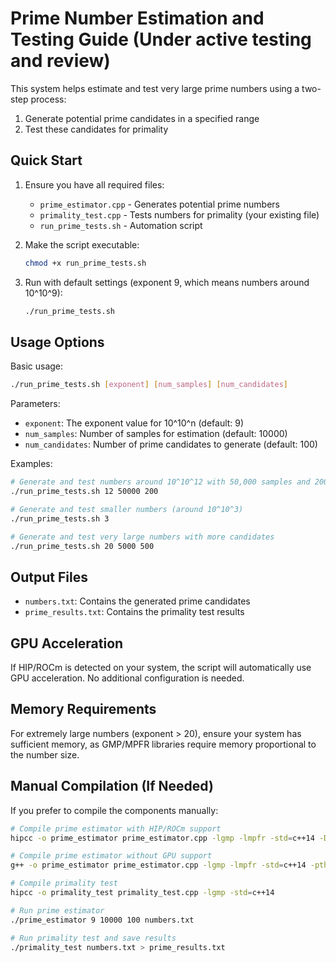 # Prime Number Estimation and Testing Guide (Under active testing and review)

This system helps estimate and test very large prime numbers using a two-step process:
1. Generate potential prime candidates in a specified range
2. Test these candidates for primality

## Quick Start

1. Ensure you have all required files:
   - `prime_estimator.cpp` - Generates potential prime numbers
   - `primality_test.cpp` - Tests numbers for primality (your existing file)
   - `run_prime_tests.sh` - Automation script

2. Make the script executable:
   ```bash
   chmod +x run_prime_tests.sh
   ```

3. Run with default settings (exponent 9, which means numbers around 10^10^9):
   ```bash
   ./run_prime_tests.sh
   ```

## Usage Options

Basic usage:
```bash
./run_prime_tests.sh [exponent] [num_samples] [num_candidates]
```

Parameters:
- `exponent`: The exponent value for 10^10^n (default: 9)
- `num_samples`: Number of samples for estimation (default: 10000)
- `num_candidates`: Number of prime candidates to generate (default: 100)

Examples:
```bash
# Generate and test numbers around 10^10^12 with 50,000 samples and 200 candidates
./run_prime_tests.sh 12 50000 200

# Generate and test smaller numbers (around 10^10^3)
./run_prime_tests.sh 3

# Generate and test very large numbers with more candidates
./run_prime_tests.sh 20 5000 500
```

## Output Files

- `numbers.txt`: Contains the generated prime candidates
- `prime_results.txt`: Contains the primality test results

## GPU Acceleration

If HIP/ROCm is detected on your system, the script will automatically use GPU acceleration. No additional configuration is needed.

## Memory Requirements

For extremely large numbers (exponent > 20), ensure your system has sufficient memory, as GMP/MPFR libraries require memory proportional to the number size.

## Manual Compilation (If Needed)

If you prefer to compile the components manually:

```bash
# Compile prime estimator with HIP/ROCm support
hipcc -o prime_estimator prime_estimator.cpp -lgmp -lmpfr -std=c++14 -DUSE_HIP

# Compile prime estimator without GPU support
g++ -o prime_estimator prime_estimator.cpp -lgmp -lmpfr -std=c++14 -pthread

# Compile primality test
hipcc -o primality_test primality_test.cpp -lgmp -std=c++14

# Run prime estimator
./prime_estimator 9 10000 100 numbers.txt

# Run primality test and save results
./primality_test numbers.txt > prime_results.txt
```

